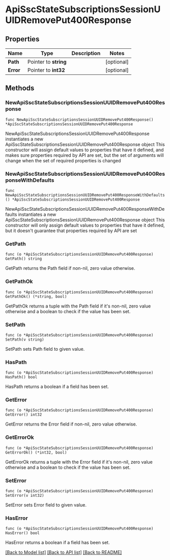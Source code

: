 # ApiSscStateSubscriptionsSessionUUIDRemovePut400Response

## Properties

Name | Type | Description | Notes
------------ | ------------- | ------------- | -------------
**Path** | Pointer to **string** |  | [optional] 
**Error** | Pointer to **int32** |  | [optional] 

## Methods

### NewApiSscStateSubscriptionsSessionUUIDRemovePut400Response

`func NewApiSscStateSubscriptionsSessionUUIDRemovePut400Response() *ApiSscStateSubscriptionsSessionUUIDRemovePut400Response`

NewApiSscStateSubscriptionsSessionUUIDRemovePut400Response instantiates a new ApiSscStateSubscriptionsSessionUUIDRemovePut400Response object
This constructor will assign default values to properties that have it defined,
and makes sure properties required by API are set, but the set of arguments
will change when the set of required properties is changed

### NewApiSscStateSubscriptionsSessionUUIDRemovePut400ResponseWithDefaults

`func NewApiSscStateSubscriptionsSessionUUIDRemovePut400ResponseWithDefaults() *ApiSscStateSubscriptionsSessionUUIDRemovePut400Response`

NewApiSscStateSubscriptionsSessionUUIDRemovePut400ResponseWithDefaults instantiates a new ApiSscStateSubscriptionsSessionUUIDRemovePut400Response object
This constructor will only assign default values to properties that have it defined,
but it doesn't guarantee that properties required by API are set

### GetPath

`func (o *ApiSscStateSubscriptionsSessionUUIDRemovePut400Response) GetPath() string`

GetPath returns the Path field if non-nil, zero value otherwise.

### GetPathOk

`func (o *ApiSscStateSubscriptionsSessionUUIDRemovePut400Response) GetPathOk() (*string, bool)`

GetPathOk returns a tuple with the Path field if it's non-nil, zero value otherwise
and a boolean to check if the value has been set.

### SetPath

`func (o *ApiSscStateSubscriptionsSessionUUIDRemovePut400Response) SetPath(v string)`

SetPath sets Path field to given value.

### HasPath

`func (o *ApiSscStateSubscriptionsSessionUUIDRemovePut400Response) HasPath() bool`

HasPath returns a boolean if a field has been set.

### GetError

`func (o *ApiSscStateSubscriptionsSessionUUIDRemovePut400Response) GetError() int32`

GetError returns the Error field if non-nil, zero value otherwise.

### GetErrorOk

`func (o *ApiSscStateSubscriptionsSessionUUIDRemovePut400Response) GetErrorOk() (*int32, bool)`

GetErrorOk returns a tuple with the Error field if it's non-nil, zero value otherwise
and a boolean to check if the value has been set.

### SetError

`func (o *ApiSscStateSubscriptionsSessionUUIDRemovePut400Response) SetError(v int32)`

SetError sets Error field to given value.

### HasError

`func (o *ApiSscStateSubscriptionsSessionUUIDRemovePut400Response) HasError() bool`

HasError returns a boolean if a field has been set.


[[Back to Model list]](../README.md#documentation-for-models) [[Back to API list]](../README.md#documentation-for-api-endpoints) [[Back to README]](../README.md)


